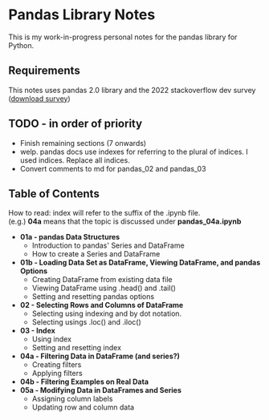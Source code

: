 # Pandas Library Notes
This is my work-in-progress personal notes for the pandas library for Python.  

## Requirements
This notes uses pandas 2.0 library and the 2022 stackoverflow dev survey ([download survey](https://info.stackoverflowsolutions.com/rs/719-EMH-566/images/stack-overflow-developer-survey-2022.zip))

## TODO - in order of priority
- Finish remaining sections (7 onwards)
- welp. pandas docs use indexes for referring to the plural of indices. I used indices. Replace all indices.
- Convert comments to md for pandas_02 and pandas_03

## Table of Contents
How to read: index will refer to the suffix of the .ipynb file.  
(e.g.) **04a** means that the topic is discussed under **pandas_04a.ipynb**  

* **01a - pandas Data Structures**
  * Introduction to pandas' Series and DataFrame
  * How to create a Series and DataFrame
* **01b - Loading Data Set as DataFrame, Viewing DataFrame, and pandas Options**
  * Creating DataFrame from existing data file
  * Viewing DataFrame using .head() and .tail()
  * Setting and resetting pandas options
* **02 - Selecting Rows and Columns of DataFrame**
  * Selecting using indexing and by dot notation.
  * Selecting usings .loc() and .iloc()
* **03 - Index**
  * Using index
  * Setting and resetting index
* **04a - Filtering Data in DataFrame (and series?)**
  * Creating filters
  * Applying filters
* **04b - Filtering Examples on Real Data**
* **05a - Modifying Data in DataFrames and Series**
  * Assigning column labels
  * Updating row and column data